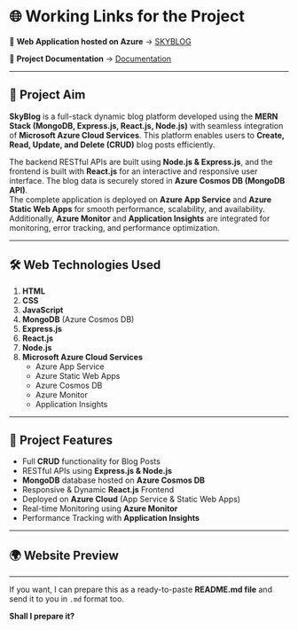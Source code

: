# 🌐 Working Links for the Project

🔗 **Web Application hosted on Azure** → [SKYBLOG](#)

📄 **Project Documentation** → [Documentation](#)

---

## 🚀 Project Aim

**SkyBlog** is a full-stack dynamic blog platform developed using the **MERN Stack (MongoDB, Express.js, React.js, Node.js)** with seamless integration of **Microsoft Azure Cloud Services**. This platform enables users to **Create, Read, Update, and Delete (CRUD)** blog posts efficiently.

The backend RESTful APIs are built using **Node.js & Express.js**, and the frontend is built with **React.js** for an interactive and responsive user interface. The blog data is securely stored in **Azure Cosmos DB (MongoDB API)**.  
The complete application is deployed on **Azure App Service** and **Azure Static Web Apps** for smooth performance, scalability, and availability. Additionally, **Azure Monitor** and **Application Insights** are integrated for monitoring, error tracking, and performance optimization.

---

## 🛠️ Web Technologies Used

1. **HTML**
2. **CSS**
3. **JavaScript**
4. **MongoDB** (Azure Cosmos DB)
5. **Express.js**
6. **React.js**
7. **Node.js**
8. **Microsoft Azure Cloud Services**
   - Azure App Service
   - Azure Static Web Apps
   - Azure Cosmos DB
   - Azure Monitor
   - Application Insights

---

## 🌟 Project Features

- Full **CRUD** functionality for Blog Posts
- RESTful APIs using **Express.js & Node.js**
- **MongoDB** database hosted on **Azure Cosmos DB**
- Responsive & Dynamic **React.js** Frontend
- Deployed on **Azure Cloud** (App Service & Static Web Apps)
- Real-time Monitoring using **Azure Monitor**
- Performance Tracking with **Application Insights**

---

## 🌍 Website Preview


---

If you want, I can prepare this as a ready-to-paste **README.md file** and send it to you in `.md` format too.

**Shall I prepare it?**

